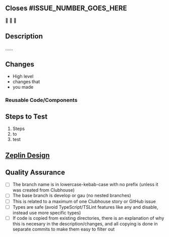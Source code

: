 <!-- Employees: Please use Clubhouse's "Open PR" button from the relevant story or include links to relevant Clubhouse stories in your branch name, commit messages, or pull request comments. Do not add links to your pull request description, they will be ignored. https://help.clubhouse.io/hc/en-us/articles/207540323-Using-The-Clubhouse-GitHub-Integration -->

<!-- Employees: Delete this section. -->
## Closes #ISSUE_NUMBER_GOES_HERE

🎉 🎉 🎉

## Description

......

## Changes

* High level
* changes that
* you made

### Reusable Code/Components

<!-- Employees: Delete this section if there's a clear spec or test plan in Clubhouse. -->
## Steps to Test

1. Steps
2. to
3. test

<!-- Contributors: Delete this section. -->
## [Zeplin Design](https://app.zeplin.io/project/5b0334f5e91e8c481645ad56)
<!-- Upload screenshots here. -->

## Quality Assurance
- [ ] The branch name is in lowercase-kebab-case with no prefix (unless it was created from Clubhouse)
- [ ] The base branch is develop or gau (no nested branches)
- [ ] This is related to a maximum of one Clubhouse story or GitHub issue
- [ ] Types are safe (avoid TypeScript/TSLint features like any and disable, instead use more specific types)
- [ ] If code is copied from existing directories, there is an explanation of why this is necesary in the description/changes, and all copying is done in separate commits to make them easy to filter out
